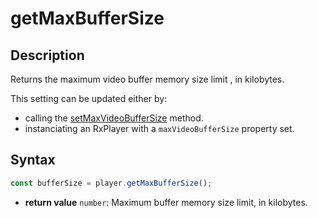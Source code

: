 # getMaxBufferSize

## Description

Returns the maximum video buffer memory size limit , in kilobytes.

This setting can be updated either by:

- calling the [setMaxVideoBufferSize](./setMaxVideoBufferSize.md) method.
- instanciating an RxPlayer with a `maxVideoBufferSize` property set.

## Syntax

```js
const bufferSize = player.getMaxBufferSize();
```

- **return value** `number`: Maximum buffer memory size limit, in kilobytes.
